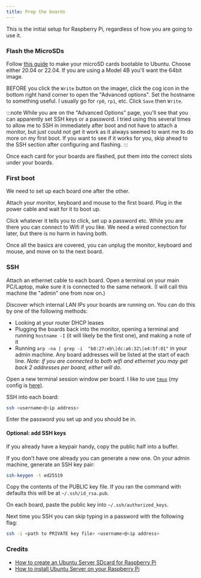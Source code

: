 ```yaml
---
title: Prep the boards
---
```


This is the initial setup for Raspberry Pi, regardless of how you are going to use it.

### Flash the MicroSDs

Follow [this guide][flash-guide] to make your microSD cards bootable to Ubuntu.
Choose either 20.04 or 22.04. If you are using a Model 4B you'll want the 64bit
image.

BEFORE you click the `Write` button on the imager, click the cog icon in the bottom
right hand corner to open the "Advanced options".
Set the hostname to something useful. I usually go for `rp0`, `rp1`, etc.
Click `Save` then `Write`.

:::note
While you are on the "Advanced Options" page, you'll see that you can
apparently set SSH keys or a password. I tried using this several
times to allow me to SSH in immediately after boot and not have to attach a monitor,
but just could not get it work as it always seemed to want me to do more on my first
boot. If you want to see if it works for you, skip ahead to the SSH section after
configuring and flashing.
:::

Once each card for your boards are flashed, put them into the correct slots under your
boards.

### First boot

We need to set up each board one after the other.

Attach your monitor, keyboard and mouse to the first board. Plug in the power
cable and wait for it to boot up.

Click whatever it tells you to click, set up a password etc. While you are there
you can connect to Wifi if you like. We need a wired connection for later,
but there is no harm in having both.

Once all the basics are covered, you can unplug the monitor, keyboard and mouse,
and move on to the next board.

### SSH

Attach an ethernet cable to each board. Open a terminal on your main PC/Laptop,
make sure it is connected to the same network. (I will call this machine the
"admin" one from now on.)

Discover which internal LAN IPs your boards are running on. You can do this by one of the following methods:
- Looking at your router DHCP leases
- Plugging the boards back into the monitor, opening a terminal and running `hostname -I`
  (it will likely be the first one), and making a note of it
- Running `arp -na | grep -i  "b8:27:eb\|dc:a6:32\|e4:5f:01"` in your admin machine.
  Any board addresses will be listed at the start of each line. _Note: if you are connected
  to both wifi and ethernet you may get back 2 addresses per board, either will do._


Open a new terminal session window per board. I like to use [`tmux`][tmux] (my config is [here][tmux-conf]).

SSH into each board:

```bash
ssh <username>@<ip address>
```

Enter the password you set up and you should be in.

#### Optional: add SSH keys

If you already have a keypair handy, copy the public half into a buffer.

If you don't have one already you can generate a new one.
On your admin machine, generate an SSH key pair:

```bash
ssh-keygen -t ed25519
```

Copy the contents of the PUBLIC key file. If you ran the command with defaults
this will be at `~/.ssh/id_rsa.pub`.

On each board, paste the public key into `~/.ssh/authorized_keys`.

Next time you SSH you can skip typing in a password with the following flag:

```bash
ssh -i <path to PRIVATE key file> <username>@<ip address>
```

### Credits
- [How to create an Ubuntu Server SDcard for Raspberry Pi][flash-guide]
- [How to install Ubuntu Server on your Raspberry Pi][ubuntu-1]

[flash-guide]: https://ubuntu.com/tutorials/how-to-sdcard-ubuntu-server-raspberry-pi#1-overview
[ubuntu-1]: https://ubuntu.com/tutorials/how-to-install-ubuntu-on-your-raspberry-pi#1-overview
[tmux]: https://github.com/tmux/tmux
[tmux-conf]: https://gist.github.com/Callisto13/b4cc217ca4f1c2f7f51405d62b941adb
